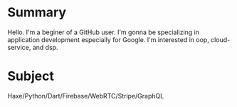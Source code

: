 # Summary
Hello. I'm a beginer of a GitHub user.
I'm gonna be specializing in application development especially for Google.
I'm interested in oop, cloud-service, and dsp.

# Subject
Haxe/Python/Dart/Firebase/WebRTC/Stripe/GraphQL
